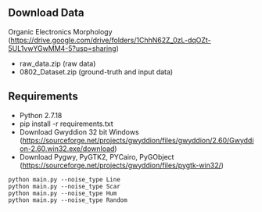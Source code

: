 ## Download Data
Organic Electronics Morphology (https://drive.google.com/drive/folders/1ChhN62Z_0zL-dqOZt-5UL1vwYGwMM4-5?usp=sharing)
- raw_data.zip (raw data)
- 0802_Dataset.zip (ground-truth and input data)

## Requirements
- Python 2.7.18
- pip install -r requirements.txt
- Download Gwyddion 32 bit Windows (https://sourceforge.net/projects/gwyddion/files/gwyddion/2.60/Gwyddion-2.60.win32.exe/download)
- Download Pygwy, PyGTK2, PYCairo, PyGObject (https://sourceforge.net/projects/gwyddion/files/pygtk-win32/)


```
python main.py --noise_type Line
python main.py --noise_type Scar
python main.py --noise_type Hum
python main.py --noise_type Random
```

